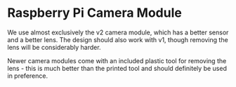 # Raspberry Pi Camera Module
We use almost exclusively the v2 camera module, which has a better sensor and a better lens.  The design should also work with v1, though removing the lens will be considerably harder.

Newer camera modules come with an included plastic tool for removing the lens - this is much better than the printed tool and should definitely be used in preference.


